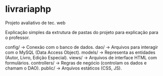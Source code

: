 # livrariaphp
Projeto avaliativo de tec. web

Explicação simples da extrutura de pastas do projeto para explicação para o professor.

config/ → Conexão com o banco de dados.
dao/ → Arquivos para interagir com o MySQL (Data Access Object).
models/ → Representa as entidades (Autor, Livro, Edição Especial).
views/ → Arquivos de interface HTML com formulários.
controllers/ → Regras de negócio (controlam os dados e chamam o DAO).
public/ → Arquivos estáticos (CSS, JS).
